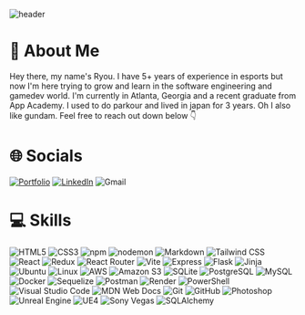 ![header](https://res.cloudinary.com/dxdktlvbj/image/upload/v1713474558/Github/banner_xzjfgf.png)

# 🌙 About Me
Hey there, my name's Ryou. I have 5+ years of experience in esports but now I'm here trying to grow and learn in the software engineering and gamedev world. 
I'm currently in Atlanta, Georgia and a recent graduate from App Academy. I used to do parkour and lived in japan for 3 years. Oh I also like gundam. 
Feel free to reach out down below 👇

# 🌐 Socials
[![Portfolio](https://img.shields.io/badge/Portfolio-%23000000.svg?logo=firefox&logoColor=#FF7139)](https://moonchopperr.github.io/)
[![LinkedIn](https://img.shields.io/badge/linkedin-%230077B5.svg?logo=linkedin&logoColor=white)](https://www.linkedin.com/in/nishiyamaryou/)
![Gmail](https://img.shields.io/badge/nishiyamaryou@gmail.com-gray?logoColor=white)

# 💻 Skills
![HTML5](https://img.shields.io/badge/HTML5-%23E34F26.svg?logo=html5&logoColor=white)
![CSS3](https://img.shields.io/badge/CSS3-%231572B6.svg?logo=css3&logoColor=white)
![npm](https://img.shields.io/badge/npm-CB3837.svg?logo=npm&logoColor=white)
![nodemon](https://img.shields.io/badge/nodemon-76D04B.svg?logo=nodemon&logoColor=white)
![Markdown](https://img.shields.io/badge/Markdown-%23000000.svg?logo=markdown&logoColor=white)
![Tailwind CSS](https://img.shields.io/badge/Tailwind%20CSS-38B2AC.svg?logo=tailwind-css&logoColor=white)
![React](https://img.shields.io/badge/React-%2320232a.svg?logo=react&logoColor=61DAFB)
![Redux](https://img.shields.io/badge/Redux-%23764ABC.svg?logo=redux&logoColor=white)
![React Router](https://img.shields.io/badge/React_Router-%23CA4245.svg?logo=react-router&logoColor=white)
![Vite](https://img.shields.io/badge/Vite-%230A0A0A.svg?logo=vite&logoColor=white)
![Express](https://img.shields.io/badge/Express-%23404d59.svg?logo=express&logoColor=%23000000)
![Flask](https://img.shields.io/badge/Flask-%23000.svg?logo=flask&logoColor=white)
![Jinja](https://img.shields.io/badge/Jinja-%23B41717.svg?logo=jinja&logoColor=white)
![Ubuntu](https://img.shields.io/badge/Ubuntu-E95420?logo=ubuntu&logoColor=white)
![Linux](https://img.shields.io/badge/Linux-FCC624?logo=linux&logoColor=black)
![AWS](https://img.shields.io/badge/AWS-%23232F3E.svg?logo=amazon-aws&logoColor=white)
![Amazon S3](https://img.shields.io/badge/Amazon%20S3-569A31?logo=amazon-s3&logoColor=white)
![SQLite](https://img.shields.io/badge/SQLite-%2307405e.svg?logo=sqlite&logoColor=white)
![PostgreSQL](https://img.shields.io/badge/PostgreSQL-316192?logo=postgresql&logoColor=white)
![MySQL](https://img.shields.io/badge/MySQL-00000F?logo=mysql&logoColor=white)
![Docker](https://img.shields.io/badge/Docker-2496ED?logo=docker&logoColor=white)
![Sequelize](https://img.shields.io/badge/Sequelize-52B0E7?logo=sequelize&logoColor=white)
![Postman](https://img.shields.io/badge/Postman-FF6C37?logo=postman&logoColor=white)
![Render](https://img.shields.io/badge/Render-333?logo=render&logoColor=white)
![PowerShell](https://img.shields.io/badge/PowerShell-5391FE?logo=powershell&logoColor=white)
![Visual Studio Code](https://img.shields.io/badge/Visual%20Studio%20Code-007ACC.svg?logo=visual-studio-code&logoColor=white)
![MDN Web Docs](https://img.shields.io/badge/MDN_Web_Docs-%230A0A0A.svg?logo=mdn-web-docs&logoColor=white)
![Git](https://img.shields.io/badge/Git-F05032?logo=git&logoColor=white)
![GitHub](https://img.shields.io/badge/GitHub-181717?logo=github&logoColor=white)
![Photoshop](https://img.shields.io/badge/Photoshop-31A8FF?logo=adobe-photoshop&logoColor=white)
![Unreal Engine](https://img.shields.io/badge/Unreal%20Engine-313131?logo=unreal-engine&logoColor=white)
![UE4](https://img.shields.io/badge/UE4-313131?logo=unreal-engine&logoColor=white)
![Sony Vegas](https://img.shields.io/badge/Sony%20Vegas-000000?logo=vegas-pro&logoColor=white)
![SQLAlchemy](https://img.shields.io/badge/SQLAlchemy-282C34?logo=sqlalchemy&logoColor=white)

<!--
**MoonChopperr/MoonChopperr** is a ✨ _special_ ✨ repository because its `README.md` (this file) appears on your GitHub profile.

Here are some ideas to get you started:

- 🔭 I’m currently working on ...
- 🌱 I’m currently learning ...
- 👯 I’m looking to collaborate on ...
- 🤔 I’m looking for help with ...
- 💬 Ask me about ...
- 📫 How to reach me: ...
- 😄 Pronouns: ...
- ⚡ Fun fact: ...
-->
